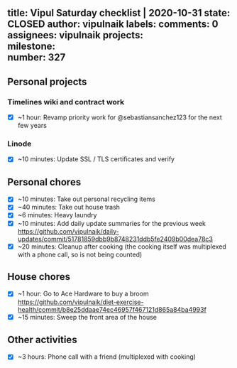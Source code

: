 title:	Vipul Saturday checklist | 2020-10-31
state:	CLOSED
author:	vipulnaik
labels:	
comments:	0
assignees:	vipulnaik
projects:	
milestone:	
number:	327
--
## Personal projects

### Timelines wiki and contract work

- [x] ~1 hour: Revamp priority work for @sebastiansanchez123 for the next few years

### Linode

- [x] ~10 minutes: Update SSL / TLS certificates and verify

## Personal chores

- [x] ~10 minutes: Take out personal recycling items
- [x] ~40 minutes: Take out house trash
- [x] ~6 minutes: Heavy laundry
- [x] ~10 minutes: Add daily update summaries for the previous week https://github.com/vipulnaik/daily-updates/commit/51781859dbb9b8748231ddb5fe2409b00dea78c3
- [x] ~20 minutes: Cleanup after cooking (the cooking itself was multiplexed with a phone call, so is not being counted)

## House chores

- [x] ~1 hour: Go to Ace Hardware to buy a broom https://github.com/vipulnaik/diet-exercise-health/commit/b8e25ddaae74ec46957f467121d865a84ba4993f
- [x] ~15 minutes: Sweep the front area of the house

## Other activities

- [x] ~3 hours: Phone call with a friend (multiplexed with cooking)

